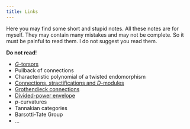 ```yaml
---
title: Links
---
```


Here you may find some short and stupid notes. All these notes are for myself.
They may contain many mistakes and may not be complete. So it must be painful to
read them. I do not suggest you read them.

**Do not read**!

* [$G$-torsors](/files/16WS-G-torsors.pdf)
* Pullback of connections
* Characteristic polynomial of a twisted endomorphism
* [Connections, stractifications and $D$-modules](/files/17SS-connection_stratification_D-module.pdf)
* [Grothendieck connections](/files/16WS-G-torsors.pdf)
* [Divided-power envelope](/files/17SS-PD-envelop.pdf)
* $p$-curvatures
* Tannakian categories
* Barsotti-Tate Group
* ...